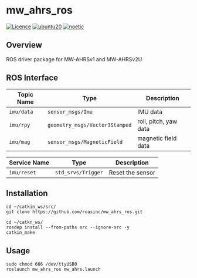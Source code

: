 # mw_ahrs_ros
[![Licence](https://img.shields.io/badge/License-BSD--3-green.svg)](https://opensource.org/license/bsd-3-clause/)
[![ubuntu20](https://img.shields.io/badge/-UBUNTU_20.04-orange?style=flat-square&logo=ubuntu&logoColor=white)](https://releases.ubuntu.com/focal/)
[![noetic](https://img.shields.io/badge/-NOETIC-blue?style=flat-square&logo=ros)](https://wiki.ros.org/noetic)

## Overview
ROS driver package for MW-AHRSv1 and MW-AHRSv2U

## ROS Interface

| Topic Name   | Type                             | Description           |
|--------------|----------------------------------|-----------------------|
| ``imu/data`` | ``sensor_msgs/Imu``              | IMU data              |
| ``imu/rpy``  | ``geometry_msgs/Vector3Stamped`` | roll, pitch, yaw data |
| ``imu/mag``  | ``sensor_msgs/MagneticField``    | magnetic field data   |

| Service Name  | Type             | Description      |
|---------------|------------------|------------------|
| ``imu/reset`` | ``std_srvs/Trigger`` | Reset the sensor |

## Installation
```
cd ~/catkin_ws/src/
git clone https://github.com/roasinc/mw_ahrs_ros.git

cd ~/catkn_ws/
rosdep install --from-paths src --ignore-src -y
catkin_make
```

## Usage
```
sudo chmod 666 /dev/ttyUSB0
roslaunch mw_ahrs_ros mw_ahrs.launch
```
